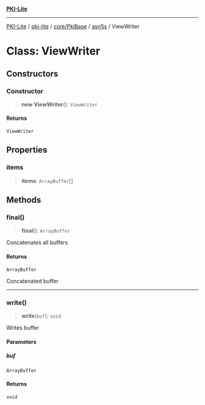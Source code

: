 [**PKI-Lite**](../../../../../../README.md)

---

[PKI-Lite](../../../../../../README.md) / [pki-lite](../../../../../README.md) / [core/PkiBase](../../../README.md) / [asn1js](../README.md) / ViewWriter

# Class: ViewWriter

## Constructors

### Constructor

> **new ViewWriter**(): `ViewWriter`

#### Returns

`ViewWriter`

## Properties

### items

> **items**: `ArrayBuffer`[]

## Methods

### final()

> **final**(): `ArrayBuffer`

Concatenates all buffers

#### Returns

`ArrayBuffer`

Concatenated buffer

---

### write()

> **write**(`buf`): `void`

Writes buffer

#### Parameters

##### buf

`ArrayBuffer`

#### Returns

`void`
